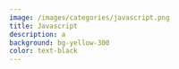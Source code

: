 ```yaml
---
image: /images/categories/javascript.png
title: Javascript
description: a
background: bg-yellow-300
color: text-black
---
```

